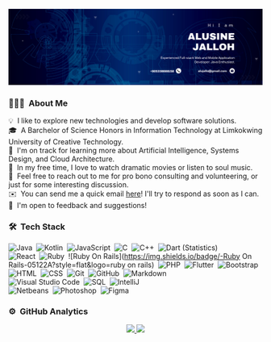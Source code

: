 <!---
Alusp/Alusp is a ✨ special ✨ repository because its `README.md` (this file) appears on your GitHub profile.
You can click the Preview link to take a look at your changes.
--->
 

![Design and Development](https://github.com/Alusp/Alusp/blob/main/Linkdln%20Banner3.png)
 
<!-- <a href="https://github.com/Alusp">
  <img height="180em" width="400em" src="https://github-readme-stats.vercel.app/api?username=Alusp&theme=buefy&show_icons=true" />
  <img height="180em" width="400em" src="https://github-readme-stats.vercel.app/api/top-langs/?username=Alusp&theme=buefy&layout=compact" />
</a> --->
### 👨🏻‍💻 &nbsp;About Me

💡 &nbsp;I like to explore new technologies and develop software solutions.\
🎓 &nbsp;A Barchelor of Science Honors in Information Technology at Limkokwing University of Creative Technology.\
🌱 &nbsp;I'm on track for learning more about Artificial Intelligence, Systems Design, and Cloud Architecture.\
🎷 &nbsp;In my free time, I love to watch dramatic movies or listen to soul music.\
💬 &nbsp;Feel free to reach out to me for pro bono consulting and volunteering, or just for some interesting discussion.\
✉️ &nbsp;You can send me a quick email [here](mailto:alujallo@gmail.com)! I'll try to respond as soon as I can.\
📄 &nbsp;I'm open to feedback and suggestions!

### 🛠 &nbsp;Tech Stack

![Java](https://img.shields.io/badge/-Java-05122A?style=flat&logo=java&logoColor=FFA518)&nbsp;
![Kotlin](https://img.shields.io/badge/-Kotlin-05122A?style=flat&logo=kotlin)&nbsp;
![JavaScript](https://img.shields.io/badge/-JavaScript-05122A?style=flat&logo=javascript)&nbsp;
![C](https://img.shields.io/badge/-C-05122A?style=flat&logo=C&logoColor=A8B9CC)&nbsp;
![C++](https://img.shields.io/badge/-C++-05122A?style=flat&logo=C%2B%2B&logoColor=00599C)&nbsp;
![Dart (Statistics)](https://img.shields.io/badge/-Dart-05122A?style=flat&logo=dart&logoColor=276DC3)\
![React](https://img.shields.io/badge/-React-05122A?style=flat&logo=react)&nbsp;
![Ruby](https://img.shields.io/badge/-Ruby-05122A?style=flat&logo=ruby)&nbsp;
![Ruby On Rails](https://img.shields.io/badge/-Ruby On Rails-05122A?style=flat&logo=ruby on rails)&nbsp;
![PHP](https://img.shields.io/badge/-PHP-05122A?style=flat&logo=php&logoColor=092E20)&nbsp;
![Flutter](https://img.shields.io/badge/-Flutter-05122A?style=flat&logo=flutter)&nbsp;
![Bootstrap](https://img.shields.io/badge/-Bootstrap-05122A?style=flat&logo=bootstrap&logoColor=563D7C)\
![HTML](https://img.shields.io/badge/-HTML-05122A?style=flat&logo=HTML5)&nbsp;
![CSS](https://img.shields.io/badge/-CSS-05122A?style=flat&logo=CSS3&logoColor=1572B6)&nbsp;
![Git](https://img.shields.io/badge/-Git-05122A?style=flat&logo=git)&nbsp;
![GitHub](https://img.shields.io/badge/-GitHub-05122A?style=flat&logo=github)&nbsp;
![Markdown](https://img.shields.io/badge/-Markdown-05122A?style=flat&logo=markdown)\
![Visual Studio Code](https://img.shields.io/badge/-Visual%20Studio%20Code-05122A?style=flat&logo=visual-studio-code&logoColor=007ACC)&nbsp;
![SQL](https://img.shields.io/badge/-SQL-05122A?style=flat&logo=sql)&nbsp;
![IntelliJ](https://img.shields.io/badge/-IntelliJ-05122A?style=flat&logo=intellij-ide&logoColor=2C2255)\
![Netbeans](https://img.shields.io/badge/-Netbeans-05122A?style=flat&logo=netbeans-illustrator)&nbsp;
![Photoshop](https://img.shields.io/badge/-Photoshop-05122A?style=flat&logo=adobe-photoshop)&nbsp;
![Figma](https://img.shields.io/badge/-Figma-05122A?style=flat&logo=figma&logoColor=1572B6)


### ⚙️ &nbsp;GitHub Analytics

<p align="center">
<a href="https://github.com/Alusp">
  <img height="180em" src="https://github-readme-stats-eight-theta.vercel.app/api?username=Alusp&show_icons=true&theme=algolia&include_all_commits=true&count_private=true"/>
  <img height="180em" src="https://github-readme-stats-eight-theta.vercel.app/api/top-langs/?username=Alusp&layout=compact&langs_count=8&theme=algolia"/>
</a>
</p>
 
